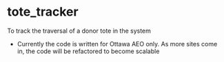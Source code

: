 # tote_tracker
To track the traversal of a donor tote in the system
- Currently the code is written for Ottawa AEO only. As more sites come in, the code will be refactored to become scalable
